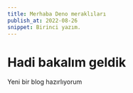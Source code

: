 ```yaml
---
title: Merhaba Deno meraklıları
publish_at: 2022-08-26
snippet: Birinci yazım.
---
```


# Hadi bakalım geldik

Yeni bir blog hazırlıyorum
